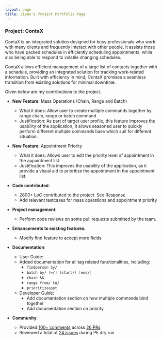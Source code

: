 ```yaml
---
layout: page
title: Jiyao's Project Portfolio Page
---
```


### Project: ContaX

ContaX is an integrated solution designed for busy professionals who work with many clients and frequently interact with other people. It assists those who have packed schedules in efficiently scheduling appointments, while also being able to respond to volatile changing schedules.

ContaX allows efficient management of a large list of contacts together with a schedule, providing an integrated solution for tracking work-related information. Built with efficiency in mind, ContaX promises a seamless transition from existing solutions for minimal downtime.

Given below are my contributions to the project.

* **New Feature**: Mass Operations (Chain, Range and Batch)
  * What it does: Allow user to create multiple commands together by range chain, range or batch command
  * Justification: As part of target user profile, this feature improves the usability of the application, it allows seasoned user to quickly perform different multiple commands base which suit for different situation.

* **New Feature**: Appointment Priority
  * What it does: Allows user to edit the priority level of appointment in the appointment list.
  * Justification: This improves the usability of the application, as it provide a visual aid to prioritize the appointment in the appointment list.

* **Code contributed**:
  * 2800+ LoC contributed to the project. See [Response](https://nus-cs2103-ay2122s2.github.io/tp-dashboard/?search=jiyao).
  * Add relevant testcases for mass operations and appointment priority

* **Project management**:
  * Perform code reviews on some pull requests submitted by the team.

* **Enhancements to existing features**:
  * Modify find feature to accept more fields

* **Documentation**:
  * User Guide:
  * Added documentation for all tag related functionalities, including:
    * `findperson by/`
    * `batch by/ [=/] [start/] [end/]`
    * `chain &&`
    * `range from/ to/`
    * `prioritizeappt`
  * Developer Guide:
    * Add documentation section on how multiple commands bind together
    * Add documentation section on priority

* **Community**:
  * Provided [100+ comments](https://nus-cs2103-ay2122s2.github.io/dashboards/contents/tp-comments.html) across [26 PRs](https://github.com/AY2122S2-CS2103-W17-1/tp/pulls?q=is%3Apr++is%3Aclosed+reviewed-by%3Ahanjiyao)
  * Reviewed a total of [24 issues](https://github.com/HanJiyao/ped/issues) during PE dry run  

